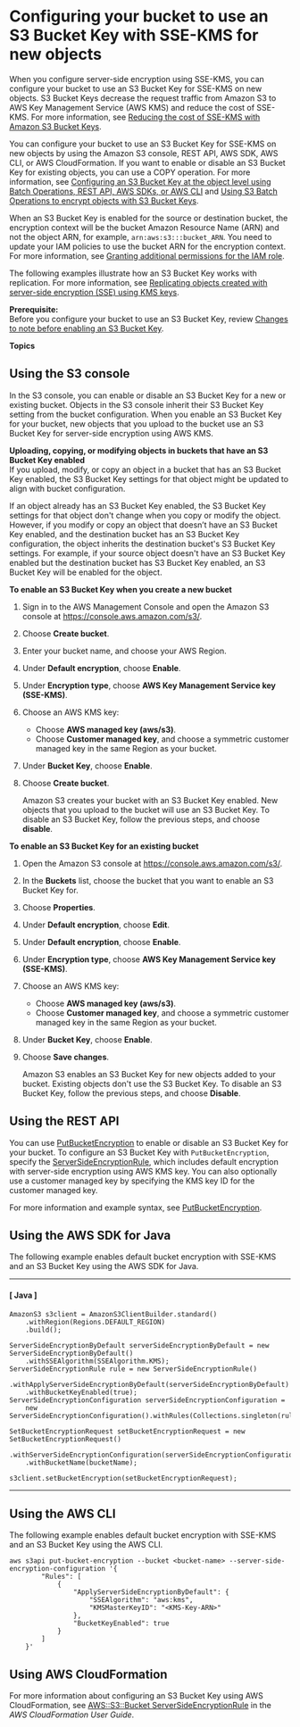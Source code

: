 # Configuring your bucket to use an S3 Bucket Key with SSE\-KMS for new objects<a name="configuring-bucket-key"></a>

When you configure server\-side encryption using SSE\-KMS, you can configure your bucket to use an S3 Bucket Key for SSE\-KMS on new objects\. S3 Bucket Keys decrease the request traffic from Amazon S3 to AWS Key Management Service \(AWS KMS\) and reduce the cost of SSE\-KMS\. For more information, see [Reducing the cost of SSE\-KMS with Amazon S3 Bucket Keys](bucket-key.md)\.

You can configure your bucket to use an S3 Bucket Key for SSE\-KMS on new objects by using the Amazon S3 console, REST API, AWS SDK, AWS CLI, or AWS CloudFormation\. If you want to enable or disable an S3 Bucket Key for existing objects, you can use a COPY operation\. For more information, see [Configuring an S3 Bucket Key at the object level using Batch Operations, REST API, AWS SDKs, or AWS CLI](configuring-bucket-key-object.md) and [ Using S3 Batch Operations to encrypt objects with S3 Bucket Keys](batch-ops-copy-example-bucket-key.md)\.

When an S3 Bucket Key is enabled for the source or destination bucket, the encryption context will be the bucket Amazon Resource Name \(ARN\) and not the object ARN, for example, `arn:aws:s3:::bucket_ARN`\. You need to update your IAM policies to use the bucket ARN for the encryption context\. For more information, see [Granting additional permissions for the IAM role](replication-config-for-kms-objects.md#replication-kms-extra-permissions)\.

The following examples illustrate how an S3 Bucket Key works with replication\. For more information, see [Replicating objects created with server\-side encryption \(SSE\) using KMS keys](replication-config-for-kms-objects.md)\. 

**Prerequisite:**  
Before you configure your bucket to use an S3 Bucket Key, review [Changes to note before enabling an S3 Bucket Key](bucket-key.md#bucket-key-changes)\.

**Topics**

## Using the S3 console<a name="enable-bucket-key"></a>

In the S3 console, you can enable or disable an S3 Bucket Key for a new or existing bucket\. Objects in the S3 console inherit their S3 Bucket Key setting from the bucket configuration\. When you enable an S3 Bucket Key for your bucket, new objects that you upload to the bucket use an S3 Bucket Key for server\-side encryption using AWS KMS\. 

**Uploading, copying, or modifying objects in buckets that have an S3 Bucket Key enabled**  
If you upload, modify, or copy an object in a bucket that has an S3 Bucket Key enabled, the S3 Bucket Key settings for that object might be updated to align with bucket configuration\.

If an object already has an S3 Bucket Key enabled, the S3 Bucket Key settings for that object don't change when you copy or modify the object\. However, if you modify or copy an object that doesn’t have an S3 Bucket Key enabled, and the destination bucket has an S3 Bucket Key configuration, the object inherits the destination bucket's S3 Bucket Key settings\. For example, if your source object doesn't have an S3 Bucket Key enabled but the destination bucket has S3 Bucket Key enabled, an S3 Bucket Key will be enabled for the object\.

**To enable an S3 Bucket Key when you create a new bucket**

1. Sign in to the AWS Management Console and open the Amazon S3 console at [https://console\.aws\.amazon\.com/s3/](https://console.aws.amazon.com/s3/)\.

1. Choose **Create bucket**\. 

1. Enter your bucket name, and choose your AWS Region\. 

1. Under **Default encryption**, choose **Enable**\.

1. Under **Encryption type**, choose **AWS Key Management Service key \(SSE\-KMS\)**\.

1. Choose an AWS KMS key:
   + Choose **AWS managed key \(aws/s3\)**\. 
   + Choose **Customer managed key**, and choose a symmetric customer managed key in the same Region as your bucket\. 

1. Under **Bucket Key**, choose **Enable**\. 

1. Choose **Create bucket**\. 

   Amazon S3 creates your bucket with an S3 Bucket Key enabled\. New objects that you upload to the bucket will use an S3 Bucket Key\. To disable an S3 Bucket Key, follow the previous steps, and choose **disable**\.

**To enable an S3 Bucket Key for an existing bucket**

1. Open the Amazon S3 console at [https://console\.aws\.amazon\.com/s3/](https://console.aws.amazon.com/s3/)\.

1. In the **Buckets** list, choose the bucket that you want to enable an S3 Bucket Key for\.

1. Choose **Properties**\.

1. Under **Default encryption**, choose **Edit**\.

1. Under **Default encryption**, choose **Enable**\.

1. Under **Encryption type**, choose **AWS Key Management Service key \(SSE\-KMS\)**\.

1. Choose an AWS KMS key:
   + Choose **AWS managed key \(aws/s3\)**\. 
   + Choose **Customer managed key**, and choose a symmetric customer managed key in the same Region as your bucket\. 

1. Under **Bucket Key**, choose **Enable**\.

1. Choose **Save changes**\.

   Amazon S3 enables an S3 Bucket Key for new objects added to your bucket\. Existing objects don't use the S3 Bucket Key\. To disable an S3 Bucket Key, follow the previous steps, and choose **Disable**\.

## Using the REST API<a name="enable-bucket-key-rest"></a>

You can use [PutBucketEncryption](https://docs.aws.amazon.com/AmazonS3/latest/API/API_PutBucketEncryption.html) to enable or disable an S3 Bucket Key for your bucket\. To configure an S3 Bucket Key with `PutBucketEncryption`, specify the [ServerSideEncryptionRule](https://docs.aws.amazon.com/AmazonS3/latest/API/API_ServerSideEncryptionRule.html), which includes default encryption with server\-side encryption using AWS KMS key\. You can also optionally use a customer managed key by specifying the KMS key ID for the customer managed key\.  

For more information and example syntax, see [PutBucketEncryption](https://docs.aws.amazon.com/AmazonS3/latest/API/API_PutBucketEncryption.html)\. 

## Using the AWS SDK for Java<a name="enable-bucket-key-sdk"></a>

The following example enables default bucket encryption with SSE\-KMS and an S3 Bucket Key using the AWS SDK for Java\.

------
#### [ Java ]

```
AmazonS3 s3client = AmazonS3ClientBuilder.standard()
    .withRegion(Regions.DEFAULT_REGION)
    .build();
    
ServerSideEncryptionByDefault serverSideEncryptionByDefault = new ServerSideEncryptionByDefault()
    .withSSEAlgorithm(SSEAlgorithm.KMS);
ServerSideEncryptionRule rule = new ServerSideEncryptionRule()
    .withApplyServerSideEncryptionByDefault(serverSideEncryptionByDefault)
    .withBucketKeyEnabled(true);
ServerSideEncryptionConfiguration serverSideEncryptionConfiguration =
    new ServerSideEncryptionConfiguration().withRules(Collections.singleton(rule));

SetBucketEncryptionRequest setBucketEncryptionRequest = new SetBucketEncryptionRequest()
    .withServerSideEncryptionConfiguration(serverSideEncryptionConfiguration)
    .withBucketName(bucketName);
            
s3client.setBucketEncryption(setBucketEncryptionRequest);
```

------

## Using the AWS CLI<a name="enable-bucket-key-cli"></a>

The following example enables default bucket encryption with SSE\-KMS and an S3 Bucket Key using the AWS CLI\.

```
aws s3api put-bucket-encryption --bucket <bucket-name> --server-side-encryption-configuration '{
        "Rules": [
            {
                "ApplyServerSideEncryptionByDefault": {
                    "SSEAlgorithm": "aws:kms",
                    "KMSMasterKeyID": "<KMS-Key-ARN>"
                },
                "BucketKeyEnabled": true
            }
        ]
    }'
```

## Using AWS CloudFormation<a name="enable-bucket-key-cloudformation"></a>

For more information about configuring an S3 Bucket Key using AWS CloudFormation, see [AWS::S3::Bucket ServerSideEncryptionRule](https://docs.aws.amazon.com/AWSCloudFormation/latest/UserGuide/aws-properties-s3-bucket-serversideencryptionrule.html) in the *AWS CloudFormation User Guide*\.